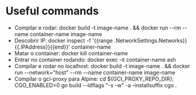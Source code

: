 # Useful commands

* Compilar e rodar: docker build -t image-name . && docker run --rm --name container-name image-name
* Descobrir IP: docker inspect -f '{{range .NetworkSettings.Networks}}{{.IPAddress}}{{end}}' container-name
* Matar o container: docker kill container-name
* Entrar no container rodando: docker exec -it  container-name ash
* Compilar e rodar no localhost: docker build -t image-name . && docker run --network="host" --rm --name container-name image-name 
* Compilar o gci-proxy para Alpine: cd ${GCI_PROXY_REPO_DIR}; CGO_ENABLED=0 go build --ldflags "-s -w" -a -installsuffix cgo .
